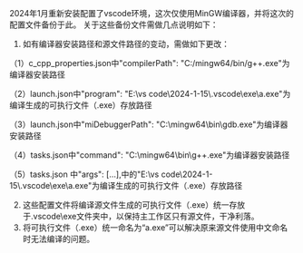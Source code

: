 2024年1月重新安装配置了vscode环境，这次仅使用MinGW编译器，并将这次的配置文件备份于此。
关于这些备份文件需做几点说明如下：
1. 如有编译器安装路径和源文件路径的变动，需做如下更改：

（1）c_cpp_properties.json中"compilerPath": "C:/mingw64/bin/g++.exe"为编译器安装路径

（2）launch.json中"program": "E:\\vs code\\2024-1-15\\.vscode\\exe\\a.exe"为编译生成的可执行文件（.exe）存放路径

（3）launch.json中"miDebuggerPath": "C:\\mingw64\\bin\\gdb.exe"为编译器安装路径

（4）tasks.json中"command": "C:\\mingw64\\bin\\g++.exe"为编译器安装路径

（5）tasks.json 中"args": [...],中的"E:\\vs code\\2024-1-15\\.vscode\\exe\\a.exe"为编译生成的可执行文件（.exe）存放路径

2. 这些配置文件将编译源文件生成的可执行文件（.exe）统一存放于\.vscode\exe文件夹中，以保持主工作区只有源文件，干净利落。
3. 将可执行文件（.exe）统一命名为“a.exe”可以解决原来源文件使用中文命名时无法编译的问题。            